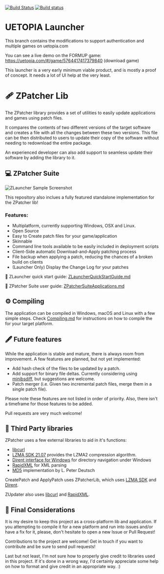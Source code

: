 [![Build Status](https://www.travis-ci.com/TheZoc/ZPatcher.svg?branch=master)](https://www.travis-ci.com/TheZoc/ZPatcher)
[![Build status](https://ci.appveyor.com/api/projects/status/i6kr70f4x40bero5/branch/master?svg=true)](https://ci.appveyor.com/project/TheZoc/zpatcher/branch/master)

UETOPIA Launcher
================

This branch contains the modifications to support authentication and multiple games on uetopia.com

You can see a live demo on the FORMUP game:  https://uetopia.com/#/game/5764417417379840 (download game)

This launcher is a very early minimum viable product, and is mostly a proof of concept.  It needs a lot of UI help at the very least.

🩹 ZPatcher Lib
================

The ZPatcher library provides a set of utilities to easily update applications
and games using patch files.

It compares the contents of two different versions of the target software and
creates a file with all the changes between these two versions. This file can
be then distributed to users to update their copy of the software without
needing to redownload the entire package.

An experienced developer can also add support to seamless update their software
by adding the library to it.


💻 ZPatcher Suite
------------------

![ZLauncher Sample Screenshot](images/ZLauncher.png)

This repository also inclues a fully featured standalone implementation for the
ZPatcher lib!

### Features:

* Multiplatform, currently supporting Windows, OSX and Linux.
* Open Source
* Easy to Create patch files for your game/application
* Skinnable
* Command line tools available to be easily included in deployment scripts
* Client-Side automatic Download-and-Apply patching process
* File backup when applying a patch, reducing the chances of a broken build on clients
* (Launcher Only) Display the Change Log for your patches

🚀 ZLauncher quick start guide: [ZLauncherQuickStartGuide.md][9]

📖 ZPatcher Suite user guide: [ZPatcherSuiteApplications.md][8]


⚙️ Compiling
-------------

The application can be compiled in Windows, macOS and Linux with a few simple
steps. Check [Compiling.md][7] for instructions on how to compile the for your
target platform.


🖋️ Future features
-------------------

While the application is stable and mature, there is always room from
improvement. A few features are planned, but not yet implemented:

- Add hash check of the files to be updated by a patch.
- Add support for binary file deltas. Currently considering using
  [minibsdiff][6], but suggestions are welcome.
- Patch merger (i.e. Given two incremental patch files, merge them in a single
  patch file).

Please note these features are not listed in order of priority. Also, there
isn't a timeframe for those features to be added.

Pull requests are very much welcome!


📑 Third Party libraries
-------------------------

ZPatcher uses a few external libraries to aid in it's functions:

- [libcurl][1]
- [LZMA SDK 21.07][2] provides the LZMA2 compression algorithm.
- [Dirent interface for Windows][3] for directory navigation under Windows
- [RapidXML][4] for XML parsing
- [MD5][5] implementation by L. Peter Deutsch

CreatePatch and ApplyPatch uses ZPatcherLib, which uses [LZMA SDK][2] and
[Dirent][3].

ZUpdater also uses [libcurl][1] and [RapidXML][4].


📌 Final Considerations
------------------------

It is my desire to keep this project as a cross-platform lib and application.
If you attempting to compile it for a new platform and run into issues and/or
have a fix for it, please, don't hesitate to open a new Issue or Pull Request!

Contributions to the project are welcome!
Get in touch if you want to contribute and be sure to send pull requests!

Last but not least, I'm not sure how to properly give credit to libraries used
in this project. If it's done in a wrong way, I'd certainly appreciate some
help on how to format and give credit in an appropriate way. :)


[1]: https://curl.haxx.se/libcurl/
[2]: http://www.7-zip.org/sdk.html
[3]: https://github.com/tronkko/dirent
[4]: http://rapidxml.sourceforge.net/
[5]: https://sourceforge.net/projects/libmd5-rfc/files/
[6]: https://github.com/thoughtpolice/minibsdiff
[7]: docs/Compiling.md
[8]: docs/ZPatcherSuiteApplications.md
[9]: docs/ZLauncherQuickStartGuide.md
